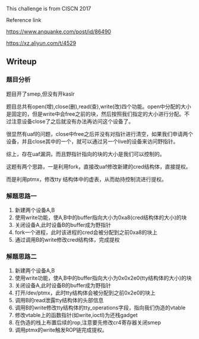This challenge is from CISCN 2017

Reference link

https://www.anquanke.com/post/id/86490

https://xz.aliyun.com/t/4529

## Writeup

### 题目分析

题目开了smep,但没有开kaslr

题目总共有open(增),close(删),read(查),write(改)四个功能。open中分配的大小是固定的，但是write中会free之前的块，然后按照我们指定的大小进行分配。不过注意设备close了之后就没有办法再访问这个设备了。

很显然有uaf的问题，close中free之后并没有对指针进行清空，如果我们申请两个设备，并且close其中的一个，就可以通过另一个live的设备来访问野指针。

综上，存在uaf漏洞，而且野指针指向的块的大小是我们可以控制的。

这题有两个思路，一是利用fork，直接改uaf修改新建的cred结构体，直接提权。

而是利用ptmx，修改tty 结构体中的虚表，从而劫持控制流进行提权。

### 解题思路一

1. 新建两个设备A,B
2. 使用write功能，使A,B中的buffer指向大小为0xa8(cred结构体的大小)的块
3. 关闭设备A,此时设备B的buffer成为野指针
4. fork一个进程，此时该进程的cred会被分配到之前0xa8的块上
5. 通过调用B的write修改cred结构体，完成提权

### 解题思路二

1. 新建两个设备A,B
2. 使用write功能，使A,B中的buffer指向大小为0x0x2e0(tty结构体的大小)的块
3. 关闭设备A,此时设备B的buffer成为野指针
4. 打开/dev/ptmx，此时tty结构体会被分配到之前0x2e0的块上
5. 调用B的read泄露tty结构体的头部信息
6. 调用B的write修改tty结构体的tty_operations字段，指向我们伪造的vtable
7. 修改vtable上的函数指针(如write,ioctl)为还栈gadget
8. 在伪造的栈上布置后续的rop,注意要先修改cr4寄存器关闭smep
9. 调用ptmx的write触发ROP链完成提权。